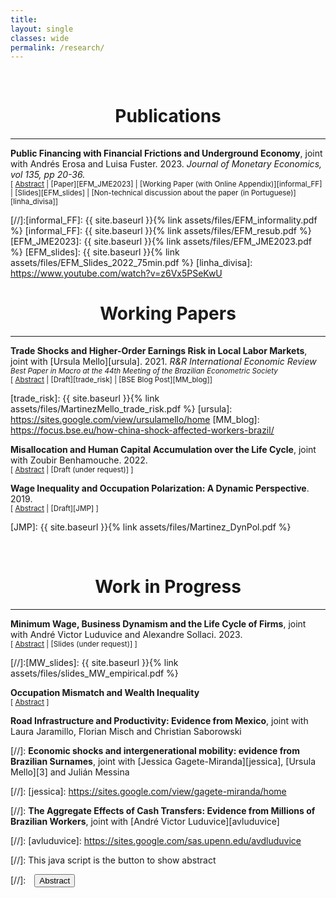 ```yaml
---
title: 
layout: single
classes: wide
permalink: /research/
---
```

<br/> 



# <center> Publications </center>
- - -

**Public Financing with Financial Frictions and Underground Economy**, joint with Andrés Erosa and Luisa Fuster. 2023. *Journal of Monetary Economics, vol 135, pp 20-36.* <br/> 
<small>[ <a href="#" onclick="visib('undergraound_ff')">Abstract</a> | [Paper][EFM_JME2023] | [Working Paper (with Online Appendix)][informal_FF] | [Slides][EFM_slides] | [Non-technical discussion about the paper (in Portuguese)][linha_divisa]] </small>

<div id="undergraound_ff" style="display: none; text-align: justify; line-height: 1.2" ><small>
What are the aggregate effects of informality in a financially constrained economy? We develop and calibrate an entrepreneurship model to data on matched employer-employee from both formal and informal sectors in Brazil. The model distinguishes between informality on the business side (extensive margin) and the informal hiring by formal firms (intensive margin). We find that when informality is eliminated along both margins, aggregate output increases 9.3%, capital 14.7%, TFP 5.4%, and tax revenue 37%. The output and TFP increases would be much larger if informality were only eliminated on the extensive margin, a result that supports the view that the informal economy can play a positive role in an economy with financial frictions. Finally, we find that the output cost of financing social security in our baseline model is about twice as large as the one in an economy with no frictions.
</small><br><br/></div>

[//]:[informal_FF]: {{ site.baseurl }}{% link assets/files/EFM_informality.pdf %}
[informal_FF]: {{ site.baseurl }}{% link assets/files/EFM_resub.pdf %}
[EFM_JME2023]: {{ site.baseurl }}{% link assets/files/EFM_JME2023.pdf %}
[EFM_slides]: {{ site.baseurl }}{% link assets/files/EFM_Slides_2022_75min.pdf %}
[linha_divisa]: https://www.youtube.com/watch?v=z6Vx5PSeKwU


# <center> Working Papers </center>
- - -


**Trade Shocks and Higher-Order Earnings Risk in Local Labor Markets**, joint with [Ursula Mello][ursula]. 2021. *R&R International Economic Review* <br/> 
<small> *Best Paper in Macro at the 44th Meeting of the Brazilian Econometric Society* </small> <br/> 
<small>[ <a href="#" onclick="visib('trade_risk')">Abstract</a> | [Draft][trade_risk] | [BSE Blog Post][MM_blog]] </small>

<div id="trade_risk" style="display: none; text-align: justify; line-height: 1.2" ><small>
This paper investigates the relationship between international trade and asymmetrical labor income risk. Using the case study of Brazil, we inspect how an increase in import penetration following the China shock impacted the distribution of idiosyncratic earnings changes across the country’s local labor markets, depending on the initial sectoral composition of each region. We find that an increase in import penetration leads to a more disperse and negatively skewed distribution and that these effects can partially be explained by an increase in the volatility of hours worked following job and industry transitions. Moreover, the effect on dispersion grows larger as the lags between periods increase, suggesting a rise in the permanent risk. Through the lens of an incomplete market model, an unborn individual would be willing to forgo up to 4.4% of consumption to avoid the riskier labor market. The welfare cost is half if the higher-order risk is ignored.
</small><br><br/></div>

[trade_risk]: {{ site.baseurl }}{% link assets/files/MartinezMello_trade_risk.pdf %}
[ursula]: https://sites.google.com/view/ursulamello/home
[MM_blog]: https://focus.bse.eu/how-china-shock-affected-workers-brazil/

**Misallocation and Human Capital Accumulation over the Life Cycle**, joint with Zoubir Benhamouche. 2022. <br/> 
<small>[ <a href="#" onclick="visib('HC_misall')">Abstract</a> | [Draft (under request)] ] </small>

<div id="HC_misall" style="display: none; text-align: justify; line-height: 1.2" ><small>
We develop a life cycle occupational choice model with worker and firm heterogeneity and endogenous human capital accumulation. We calibrate the model to the United States using data on schooling and firm size and use it to study the effect of size- dependent distortions in skill accumulation and productivity. In an application to North African countries, we found that removing the size-dependent distortions increases GDP per capita of North African countries by a range of 2.75 times to 4.5 times, a result that is largely accounted for by the human capital accumulation of workers during the life cycle. Increasing the fraction of high-skill workers to the level of the U.S. without addressing firm-level misallocation falls short in closing the gap between developing and developed countries. These results support the view that the lack of incentives and opportunities for human capital accumulation is an important cause of differences in output per capita in developing economies.
</small><br><br/></div>

**Wage Inequality and Occupation Polarization: A Dynamic Perspective**. 2019. <br/>
<small>[ <a href="#" onclick="visib('polariz')">Abstract</a> | [Draft][JMP] ] </small>

<div id="polariz" style="display: none; text-align: justify; line-height: 1.2" ><small>
In this paper, I argue that job polarization, the disappearing of middle wage occupations, can have long lasting effects in the U.S. wage structure. I suggest that, by changing the cross-cohort occupational structure, polarization can impact returns to experience and future wages. Firstly, I document that polarization has different impact across workers of different ages and education. Young workers disproportionally moved to low and high wage occupations in comparison to old workers, with significant differences between educational groups. Secondly, I document substantial heterogeneity in the level and growth of the returns to experience by occupation. Using an overlapping generations model with endogenous education and occupational choice, I show that if there exist complementarities between young and old labor, job polarization can affect the returns to experience. Quantitatively, I use the model to estimate the effect of technological and  demographic changes in the U.S. wage structure accounting for the transition dynamics. During the transition, because of cohort imbalances and occupation switching costs, inequality is higher: college premium can be almost 10% higher than in the steady state and the relative wage of the median with respect to the top occupation is 12% worse. This culminates in a clear policy recommendation: the decrease of occupation switching costs, accelerating the transition and increasing wages of vulnerable groups.
</small><br><br/></div>

[JMP]: {{ site.baseurl }}{% link assets/files/Martinez_DynPol.pdf %}

<br/> 

# <center> Work in Progress </center>
- - -


**Minimum Wage, Business Dynamism and the Life Cycle of Firms**, joint with André Victor Luduvice and Alexandre Sollaci. 2023. <br/>
<small>[ <a href="#" onclick="visib('mw_firms')">Abstract</a> | [Slides (under request)] ] </small>

<div id="mw_firms" style="display: none; text-align: justify; line-height: 1.2" ><small>
This paper studies the effects of the minimum wage on the life cycle of firms. Using matched employer-employee and census data, I analyze the large increase in the federal minimum wage in Brazil between 1999 and 2010. Based on a difference-in-differences approach exploiting exposure of both firms and local labor markets to the minimum wage policy, I find that an increase in the minimum wage: (i) decreases the growth rates of small and young establishments, and (ii) increases the growth rates of old and large establishments. Moreover, establishment exit in affected regions increased following the increase of the minimum wage, although I found no effect on the entry of new firms. While traditional monopsony models cannot account for this result, a neoclassical monopsonistic model where firms face financial frictions can rationalize this finding. 
</small><br><br/></div>

[//]:[MW_slides]: {{ site.baseurl }}{% link assets/files/slides_MW_empirical.pdf %}



**Occupation Mismatch and Wealth Inequality** <br/> 
<small>[ <a href="#" onclick="visib('occ_mism')">Abstract</a> ] </small>

<div id="occ_mism" style="display: none; text-align: justify; line-height: 1.2" ><small>
In this paper, I study the relationship between occupational mismatch and wealth inequality. Using the NLSY79 combined with occupational requirements from the ONET, I show that (i) there is a negative correlation between wealth and under match but no correlation for over match; (ii) this correlation is stronger for young individuals and (iii) under matched individuals have lower future earnings. I show that this is consistent with a life-cycle model with search and on-the-job human capital accumulation. Wealth-poor workers have shorter unemployment spells and accept jobs in mismatched occupations. Nevertheless, they have lower wage growth and lower lifetime income than their wealth-rich counterparts. This implies a trade-off between consumption insurance and higher future wage. Then, I discuss the implications of an increase in age-dependent unemployment benefits.
</small><br><br/></div>




**Road Infrastructure and Productivity: Evidence from Mexico**, joint with Laura Jaramillo, Florian Misch and Christian Saborowski

[//]: **Economic shocks and intergenerational mobility: evidence from Brazilian Surnames**, joint with [Jessica Gagete-Miranda][jessica], [Ursula Mello][3] and Julián Messina

[//]: [jessica]: https://sites.google.com/view/gagete-miranda/home

[//]: **The Aggregate Effects of Cash Transfers: Evidence from Millions of Brazilian Workers**, joint with [André Victor Luduvice][avluduvice] 

[//]: [avluduvice]: https://sites.google.com/sas.upenn.edu/avdluduvice





[//]: This java script is the button to show abstract
<script>
 function visib(id) {
  var x = document.getElementById(id);
  if (x.style.display === "block") {
    x.style.display = "none";
  } else {
    x.style.display = "block";
  }
}
</script>

[//]:&emsp;<button onclick="visib('polariz')" class="btn btn--inverse btn--small">Abstract</button>


